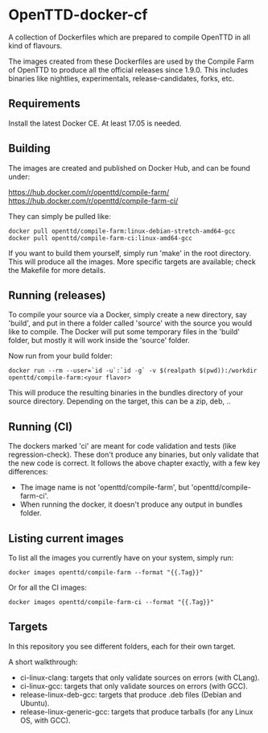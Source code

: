 # OpenTTD-docker-cf

A collection of Dockerfiles which are prepared to compile OpenTTD in all kind
of flavours.

The images created from these Dockerfiles are used by the Compile Farm of
OpenTTD to produce all the official releases since 1.9.0. This includes
binaries like nightlies, experimentals, release-candidates, forks, etc.

## Requirements

Install the latest Docker CE. At least 17.05 is needed.

## Building

The images are created and published on Docker Hub, and can be found under:

https://hub.docker.com/r/openttd/compile-farm/
https://hub.docker.com/r/openttd/compile-farm-ci/

They can simply be pulled like:

```
docker pull openttd/compile-farm:linux-debian-stretch-amd64-gcc
docker pull openttd/compile-farm-ci:linux-amd64-gcc
```

If you want to build them yourself, simply run 'make' in the root directory.
This will produce all the images. More specific targets are available; check
the Makefile for more details.

## Running (releases)

To compile your source via a Docker, simply create a new directory, say
'build', and put in there a folder called 'source' with the source you would
like to compile. The Docker will put some temporary files in the 'build'
folder, but mostly it will work inside the 'source' folder.

Now run from your build folder:

```
docker run --rm --user=`id -u`:`id -g` -v $(realpath $(pwd)):/workdir openttd/compile-farm:<your flavor>
```

This will produce the resulting binaries in the bundles directory of your
source directory. Depending on the target, this can be a zip, deb, ..

## Running (CI)

The dockers marked 'ci' are meant for code validation and tests
(like regression-check). These don't produce any binaries, but only validate
that the new code is correct. It follows the above chapter exactly, with a few
key differences:

 - The image name is not 'openttd/compile-farm', but 'openttd/compile-farm-ci'.
 - When running the docker, it doesn't produce any output in bundles folder.

## Listing current images

To list all the images you currently have on your system, simply run:

```
docker images openttd/compile-farm --format "{{.Tag}}"
```

Or for all the CI images:

```
docker images openttd/compile-farm-ci --format "{{.Tag}}"
```

## Targets

In this repository you see different folders, each for their own target.

A short walkthrough:

 - ci-linux-clang: targets that only validate sources on errors (with CLang).
 - ci-linux-gcc: targets that only validate sources on errors (with GCC).
 - release-linux-deb-gcc: targets that produce .deb files (Debian and Ubuntu).
 - release-linux-generic-gcc: targets that produce tarballs (for any Linux OS, with GCC).
